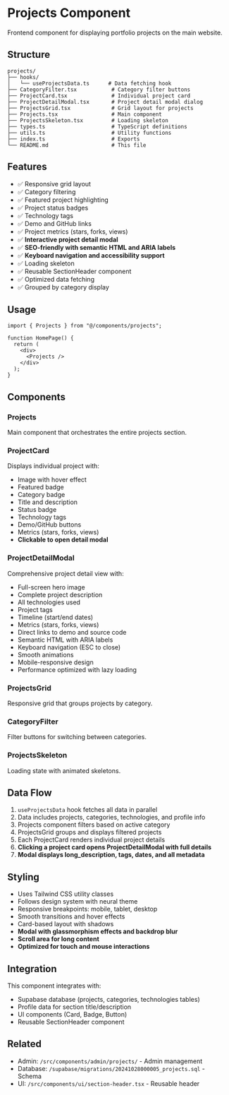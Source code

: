 # Projects Component

Frontend component for displaying portfolio projects on the main website.

## Structure

```
projects/
├── hooks/
│   └── useProjectsData.ts      # Data fetching hook
├── CategoryFilter.tsx           # Category filter buttons
├── ProjectCard.tsx              # Individual project card
├── ProjectDetailModal.tsx       # Project detail modal dialog
├── ProjectsGrid.tsx             # Grid layout for projects
├── Projects.tsx                 # Main component
├── ProjectsSkeleton.tsx         # Loading skeleton
├── types.ts                     # TypeScript definitions
├── utils.ts                     # Utility functions
├── index.ts                     # Exports
└── README.md                    # This file
```

## Features

- ✅ Responsive grid layout
- ✅ Category filtering
- ✅ Featured project highlighting
- ✅ Project status badges
- ✅ Technology tags
- ✅ Demo and GitHub links
- ✅ Project metrics (stars, forks, views)
- ✅ **Interactive project detail modal**
- ✅ **SEO-friendly with semantic HTML and ARIA labels**
- ✅ **Keyboard navigation and accessibility support**
- ✅ Loading skeleton
- ✅ Reusable SectionHeader component
- ✅ Optimized data fetching
- ✅ Grouped by category display

## Usage

```tsx
import { Projects } from "@/components/projects";

function HomePage() {
  return (
    <div>
      <Projects />
    </div>
  );
}
```

## Components

### Projects

Main component that orchestrates the entire projects section.

### ProjectCard

Displays individual project with:

- Image with hover effect
- Featured badge
- Category badge
- Title and description
- Status badge
- Technology tags
- Demo/GitHub buttons
- Metrics (stars, forks, views)
- **Clickable to open detail modal**

### ProjectDetailModal

Comprehensive project detail view with:

- Full-screen hero image
- Complete project description
- All technologies used
- Project tags
- Timeline (start/end dates)
- Metrics (stars, forks, views)
- Direct links to demo and source code
- Semantic HTML with ARIA labels
- Keyboard navigation (ESC to close)
- Smooth animations
- Mobile-responsive design
- Performance optimized with lazy loading

### ProjectsGrid

Responsive grid that groups projects by category.

### CategoryFilter

Filter buttons for switching between categories.

### ProjectsSkeleton

Loading state with animated skeletons.

## Data Flow

1. `useProjectsData` hook fetches all data in parallel
2. Data includes projects, categories, technologies, and profile info
3. Projects component filters based on active category
4. ProjectsGrid groups and displays filtered projects
5. Each ProjectCard renders individual project details
6. **Clicking a project card opens ProjectDetailModal with full details**
7. **Modal displays long_description, tags, dates, and all metadata**

## Styling

- Uses Tailwind CSS utility classes
- Follows design system with neural theme
- Responsive breakpoints: mobile, tablet, desktop
- Smooth transitions and hover effects
- Card-based layout with shadows
- **Modal with glassmorphism effects and backdrop blur**
- **Scroll area for long content**
- **Optimized for touch and mouse interactions**

## Integration

This component integrates with:

- Supabase database (projects, categories, technologies tables)
- Profile data for section title/description
- UI components (Card, Badge, Button)
- Reusable SectionHeader component

## Related

- Admin: `/src/components/admin/projects/` - Admin management
- Database: `/supabase/migrations/20241028000005_projects.sql` - Schema
- UI: `/src/components/ui/section-header.tsx` - Reusable header
